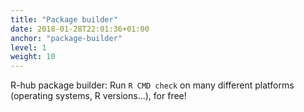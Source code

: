 ```yaml
---
title: "Package builder"
date: 2018-01-28T22:01:36+01:00
anchor: "package-builder"
level: 1
weight: 10
---
```


R-hub package builder: Run `R CMD check` on many different platforms (operating systems, R versions...), for free!
